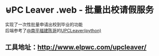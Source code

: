 ⊌PC Leaver .web - 批量出校请假服务
=======

实现了一次性批量申请出校到毕业的功能  
后端参考了[@南平福建陈哥](https://github.com/yukishirataco)的[UPCLeaver(python)](https://github.com/yukishirataco/UPCLeaver)

## 工具地址：<http://www.elpwc.com/upcleaver/>
